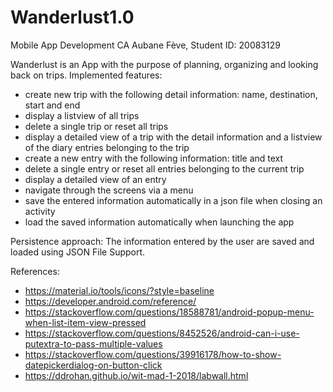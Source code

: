 # Wanderlust1.0
Mobile App Development CA
Aubane Fève, Student ID: 20083129

Wanderlust is an App with the purpose of planning, organizing and looking back on trips.
Implemented features:
- create new trip with the following detail information: name, destination, start and end
- display a listview of all trips
- delete a single trip or reset all trips
- display a detailed view of a trip with the detail information and a listview of the diary entries belonging to the trip
- create a new entry with the following information: title and text
- delete a single entry or reset all entries belonging to the current trip
- display a detailed view of an entry
- navigate through the screens via a menu
- save the entered information automatically in a json file when closing an activity
- load the saved information automatically when launching the app

Persistence approach:
The information entered by the user are saved and loaded using JSON File Support.

References:
- https://material.io/tools/icons/?style=baseline
- https://developer.android.com/reference/
- https://stackoverflow.com/questions/18588781/android-popup-menu-when-list-item-view-pressed
- https://stackoverflow.com/questions/8452526/android-can-i-use-putextra-to-pass-multiple-values
- https://stackoverflow.com/questions/39916178/how-to-show-datepickerdialog-on-button-click
- https://ddrohan.github.io/wit-mad-1-2018/labwall.html
